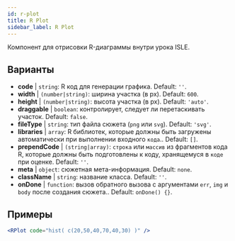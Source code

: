 ```yaml
---
id: r-plot
title: R Plot
sidebar_label: R Plot
---
```


Компонент для отрисовки R-диаграммы внутри урока ISLE.

## Варианты

* __code__ | `string`: R код для генерации графика. Default: `''`.
* __width__ | `(number|string)`: ширина участка (в px). Default: `600`.
* __height__ | `(number|string)`: высота участка (в px). Default: `'auto'`.
* __draggable__ | `boolean`: контролирует, следует ли перетаскивать участок. Default: `false`.
* __fileType__ | `string`: тип файла сюжета (`png` или `svg`). Default: `'svg'`.
* __libraries__ | `array`: R библиотек, которые должны быть загружены автоматически при выполнении входного `кода`.. Default: `[]`.
* __prependCode__ | `(string|array)`: `строка` или `массив` из фрагментов кода R, которые должны быть подготовлены к коду, хранящемуся в `коде` при оценке. Default: `''`.
* __meta__ | `object`: сюжетная мета-информация. Default: `none`.
* __className__ | `string`: название класса. Default: `''`.
* __onDone__ | `function`: вызов обратного вызова с аргументами `err`, `img` и `body` после создания сюжета.. Default: `onDone() {}`.


## Примеры

```jsx live
<RPlot code="hist( c(20,50,40,70,40,30) )" />
```

